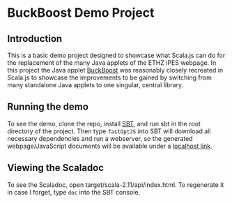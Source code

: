 # BuckBoost Demo Project

## Introduction

This is a basic demo project designed to showcase what Scala.js can do for the replacement of the many Java applets
of the ETHZ iPES webpage. In this project the Java applet
[BuckBoost](http://www.ipes.ethz.ch/ipes/dcdc/e_BuckBoost.html) was reasonably closely recreated in Scala.js to showcase
the improvements to be gained by switching from many standalone Java applets to one singular, central library.

## Running the demo

To see the demo, clone the repo, install [SBT](http://www.scala-sbt.org/), and run sbt in the root directory of the
project. Then type ```fastOptJS``` into SBT will download all necessary dependencies and run a webserver, so the
generated webpage/JavaScript documents will be available under a
[localhost link](localhost:12345/target/scala-2.11/classes/index-dev.html).

## Viewing the Scaladoc

To see the Scaladoc, open target/scala-2.11/api/index.html. To regenerate it in case I forget, type ```doc``` into the SBT
console.